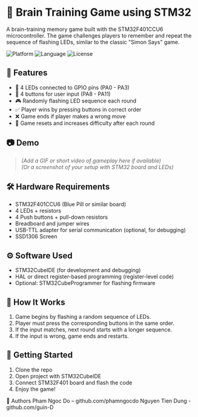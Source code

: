# 🧠 Brain Training Game using STM32

A brain-training memory game built with the STM32F401CCU6 microcontroller. The game challenges players to remember and repeat the sequence of flashing LEDs, similar to the classic "Simon Says" game.

![Platform](https://img.shields.io/badge/platform-STM32-blue) ![Language](https://img.shields.io/badge/language-C%20(low%20level)-important) ![License](https://img.shields.io/badge/license-MIT-green)

## 🔧 Features

- 🚥 4 LEDs connected to GPIO pins (PA0 - PA3)
- 🔘 4 buttons for user input (PA8 - PA11)
- 🎮 Randomly flashing LED sequence each round
- ✅ Player wins by pressing buttons in correct order
- ❌ Game ends if player makes a wrong move
- 🔄 Game resets and increases difficulty after each round

## 📷 Demo

> _(Add a GIF or short video of gameplay here if available)_  
> _(Or a screenshot of your setup with STM32 board and LEDs)_

## 🛠️ Hardware Requirements

- STM32F401CCU6 (Blue Pill or similar board)
- 4 LEDs + resistors
- 4 Push buttons + pull-down resistors
- Breadboard and jumper wires
- USB-TTL adapter for serial communication (optional, for debugging)
- SSD1306 Screen

## ⚙️ Software Used

- STM32CubeIDE (for development and debugging)
- HAL or direct register-based programming (register-level code)
- Optional: STM32CubeProgrammer for flashing firmware

## 🧩 How It Works

1. Game begins by flashing a random sequence of LEDs.
2. Player must press the corresponding buttons in the same order.
3. If the input matches, next round starts with a longer sequence.
4. If the input is wrong, game ends and restarts.

## 🚀 Getting Started

1. Clone the repo
2. Open project with STM32CubeIDE
3. Connect STM32F401 board and flash the code
4. Enjoy the game!

👥 Authors
Pham Ngoc Do – github.com/phamngocdo
Nguyen Tien Dung - github.com/guin-D
